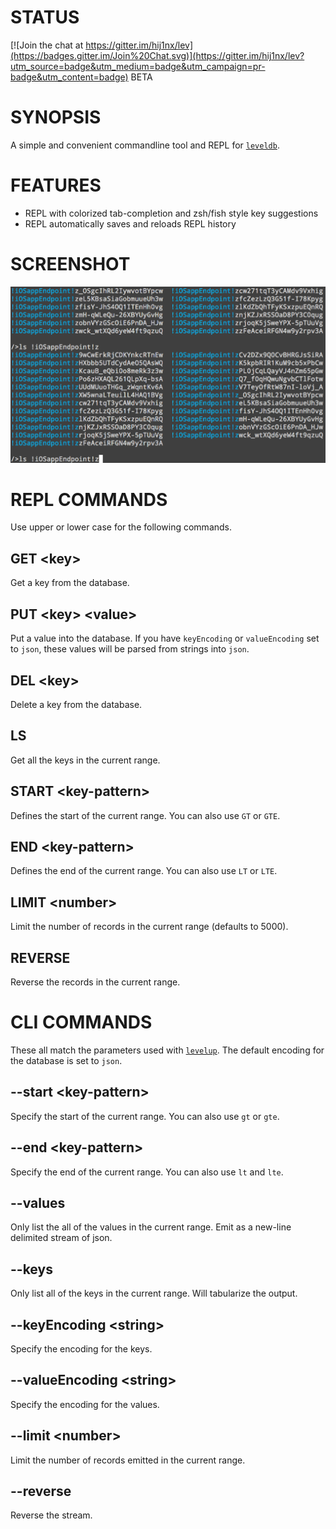 # STATUS

[![Join the chat at https://gitter.im/hij1nx/lev](https://badges.gitter.im/Join%20Chat.svg)](https://gitter.im/hij1nx/lev?utm_source=badge&utm_medium=badge&utm_campaign=pr-badge&utm_content=badge)
BETA

# SYNOPSIS
A simple and convenient commandline tool and REPL for [`leveldb`](http://leveldb.org/).

# FEATURES
- REPL with colorized tab-completion and zsh/fish style key suggestions
- REPL automatically saves and reloads REPL history

# SCREENSHOT
![screenshot](/docs/screenshot.png)

# REPL COMMANDS
Use upper or lower case for the following commands.

## GET &lt;key&gt;
Get a key from the database.

## PUT &lt;key&gt; &lt;value&gt;
Put a value into the database. If you have `keyEncoding` or `valueEncoding`
set to `json`, these values will be parsed from strings into `json`.

## DEL &lt;key&gt;
Delete a key from the database.

## LS
Get all the keys in the current range.

## START &lt;key-pattern&gt;
Defines the start of the current range. You can also use `GT` or `GTE`.

## END &lt;key-pattern&gt;
Defines the end of the current range. You can also use `LT` or `LTE`.

## LIMIT &lt;number&gt;
Limit the number of records in the current range (defaults to 5000).

## REVERSE
Reverse the records in the current range.

# CLI COMMANDS
These all match the parameters used with 
[`levelup`](https://github.com/rvagg/node-levelup). The default encoding
for the database is set to `json`.

## --start &lt;key-pattern&gt;
Specify the start of the current range. You can also use `gt` or `gte`.

## --end &lt;key-pattern&gt;
Specify the end of the current range. You can also use `lt` and `lte`.

## --values
Only list the all of the values in the current range. 
Emit as a new-line delimited stream of json.

## --keys
Only list all of the keys in the current range. Will tabularize the output.

## --keyEncoding &lt;string&gt;
Specify the encoding for the keys.

## --valueEncoding &lt;string&gt;
Specify the encoding for the values.

## --limit &lt;number&gt;
Limit the number of records emitted in the current range.

## --reverse
Reverse the stream.


